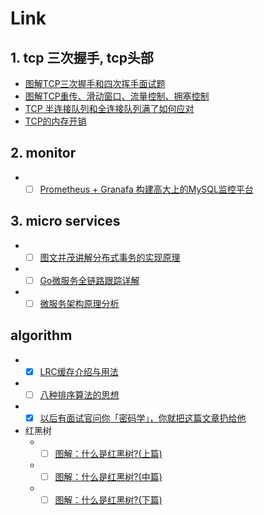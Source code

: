 # Link

## 1. tcp 三次握手, tcp头部
- [图解TCP三次握手和四次挥手面试题](https://mp.weixin.qq.com/s?__biz=MzAxMTA4Njc0OQ==&mid=2651439650&idx=5&sn=12764c4477f850c3f5f627545c45ec40&chksm=80bb1cd0b7cc95c6e3a52819cea3e1e36e17360a05fa5c8912c5299c98a9fa179d1681488487&mpshare=1&scene=1&srcid=0115PDXWqhgsTG3xdDUHnULh&sharer_sharetime=1610698449434&sharer_shareid=fbafc624aa53cd09857fb0861ac2a16d&exportkey=AeJQQ3o6DtKmP2nChhsXVFo%3D&pass_ticket=vv4RPcR8dxxyU9301O0W%2FRibxJcJxhfVMIYs2XVP8GtDsx4DABTV1WTp%2BZI6w3AJ&wx_header=0#rd)  
- [图解TCP重传、滑动窗口、流量控制、拥塞控制](https://mp.weixin.qq.com/s?__biz=MzAxMTA4Njc0OQ==&mid=2651439692&idx=4&sn=8e616cf2e7cca18d1a6639c2111401de&chksm=80bb1cbeb7cc95a804910499dd500385d7b7724177854a6d28e9f6e73ab154d37be5df3c72b9&mpshare=1&scene=1&srcid=0115ZoC5vtytFKWL9pDOOiHZ&sharer_sharetime=1610698640873&sharer_shareid=fbafc624aa53cd09857fb0861ac2a16d&exportkey=AQGo6olwwmOWcrJ1OffWvPg%3D&pass_ticket=vv4RPcR8dxxyU9301O0W%2FRibxJcJxhfVMIYs2XVP8GtDsx4DABTV1WTp%2BZI6w3AJ&wx_header=0#rd)  
- [TCP 半连接队列和全连接队列满了如何应对](https://mp.weixin.qq.com/s?__biz=MzAxMTA4Njc0OQ==&mid=2651439830&idx=4&sn=1656ea642a03fba188308ab7b124ff1a&chksm=80bb1c24b7cc953260cc2bea029ca60d802303b436306427f8172efbb1b729c2f2c9904bd6b6&mpshare=1&scene=1&srcid=0115NoThktmIdt5Dcv3YTKnW&sharer_sharetime=1610698649909&sharer_shareid=fbafc624aa53cd09857fb0861ac2a16d&exportkey=AbBcToo0EQdMH9r0VpHjIvI%3D&pass_ticket=vv4RPcR8dxxyU9301O0W%2FRibxJcJxhfVMIYs2XVP8GtDsx4DABTV1WTp%2BZI6w3AJ&wx_header=0#rd)  
- [TCP的内存开销](https://mp.weixin.qq.com/s?__biz=MzU3NzEwNjI5OA==&mid=2247484654&idx=1&sn=7fb25c0c2c980baf9e4efc7f56c538d9&chksm=fd08fcfbca7f75edbc73f854771b66836456239fac0e5fc7a713878f92cc1db5881a28711f5d&mpshare=1&scene=1&srcid=0114tnzpzqgZ5QQ6FfrFbz2u&sharer_sharetime=1610698664483&sharer_shareid=fbafc624aa53cd09857fb0861ac2a16d&exportkey=AePM%2BMwRumfmIJ7eQPQZUZY%3D&pass_ticket=vv4RPcR8dxxyU9301O0W%2FRibxJcJxhfVMIYs2XVP8GtDsx4DABTV1WTp%2BZI6w3AJ&wx_header=0#rd)

## 2. monitor

- - [ ] [Prometheus + Granafa 构建高大上的MySQL监控平台](https://mp.weixin.qq.com/s?__biz=MzAxMTA4Njc0OQ==&mid=2651439183&idx=3&sn=cc3a4c3ba4f5df2b8782b5c79371b62c&chksm=80bb1ebdb7cc97abc4f6df7b559c10705cb3ef19aadc6fdaed80c4b929aee5c3ea1d9fcd4787&mpshare=1&scene=24&srcid=&sharer_sharetime=1592738783930&sharer_shareid=fbafc624aa53cd09857fb0861ac2a16d&exportkey=AbKOFMhI%2FvMt4BG46dI0wzQ%3D&pass_ticket=DDvVwMc9uE8gubEQ4Udh%2F7K9IzRY%2FCbcirMDYkaFdBlrl2%2B2VHn%2BmCXuaTNKOfGb#rd)

## 3. micro services

- - [ ] [图文并茂讲解分布式事务的实现原理](https://mp.weixin.qq.com/s?__biz=MzAxMTA4Njc0OQ==&mid=2651437896&idx=5&sn=5b8ec41097be22f0cb399be110fe736e&chksm=80bb65bab7ccecac89d52d2ae92905a9d8b885ef8fa698639e2373d49448d183ac2c25e1eb22&scene=0&xtrack=1&exportkey=AeCEwqhXz49767GtgC85Fqc%3D&pass_ticket=edom3%2BQWJv2%2F6ag8wwGj83w98nQSUN8ex7sdZB89cFp%2FbMiUGbmDvKeH%2BLBfXRK2#rd)
- - [ ] [Go微服务全链路跟踪详解](https://mp.weixin.qq.com/s?__biz=MzAxMTA4Njc0OQ==&mid=2651437478&idx=1&sn=2187aacae7d92024d9abb4fb93828688&chksm=80bb6754b7ccee42ea53ffbda70406bdc3f829029c6235112bd5fd006cabbff836f436d11e58&scene=0&xtrack=1&exportkey=Aap2eWS0jqrpoKE4AVQ6l94%3D&pass_ticket=edom3%2BQWJv2%2F6ag8wwGj83w98nQSUN8ex7sdZB89cFp%2FbMiUGbmDvKeH%2BLBfXRK2#rd)
- - [ ] [微服务架构原理分析](https://mp.weixin.qq.com/s?__biz=MzAxMTA4Njc0OQ==&mid=2651437770&idx=2&sn=ba2a02df8bb89c02c6e620df349731a3&chksm=80bb6438b7cced2e7dbe9ab39c6b027326cefdd576e9108113228f097184dceabbc3061611f2&scene=0&xtrack=1&exportkey=AWNQJk%2FbQMuYeE0W7IA5cYc%3D&pass_ticket=edom3%2BQWJv2%2F6ag8wwGj83w98nQSUN8ex7sdZB89cFp%2FbMiUGbmDvKeH%2BLBfXRK2#rd)

## algorithm

- - [x] [LRC缓存介绍与用法](https://mp.weixin.qq.com/s?__biz=Mzg5NTEwNTE1Mw==&mid=2247483996&idx=1&sn=5f22f8855690f0a1b9adc3402471c616&chksm=c01423b2f763aaa45c1bc71c7e86e1e05c7d27b230cf0de9fc6330bd44b68ecea0b8255a0034&scene=0&xtrack=1&exportkey=AWz484PUyWSEhkr5XWnRVWE%3D&pass_ticket=edom3%2BQWJv2%2F6ag8wwGj83w98nQSUN8ex7sdZB89cFp%2FbMiUGbmDvKeH%2BLBfXRK2#rd)
- - [ ] [八种排序算法的思想](https://mp.weixin.qq.com/s?__biz=MzUyNDkzNzczNQ==&mid=2247487327&idx=1&sn=7172219769b69356c78f6b956760cb86&chksm=fa24f037cd5379218f1002567d8c2f6d64a3bd6b3d21ce6dd3ee7e38b89b2bb026e3adb86bd0&scene=0&xtrack=1&exportkey=ASEmKy0i163FV8waw8OKlbA%3D&pass_ticket=edom3%2BQWJv2%2F6ag8wwGj83w98nQSUN8ex7sdZB89cFp%2FbMiUGbmDvKeH%2BLBfXRK2#rd)
- - [x] [以后有面试官问你「密码学」，你就把这篇文章扔给他](https://mp.weixin.qq.com/s?__biz=MzUyNjQxNjYyMg==&mid=2247487946&idx=2&sn=316a05a5e4a91c072c723ba597856dee&chksm=fa0e7e4bcd79f75d718e02cc97d074b4d5c8614a6345ee66e1e46b7922e8764d097e67359890&scene=0&xtrack=1&exportkey=AcXMtLcRcHvk%2BKneOJDIxEc%3D&pass_ticket=edom3%2BQWJv2%2F6ag8wwGj83w98nQSUN8ex7sdZB89cFp%2FbMiUGbmDvKeH%2BLBfXRK2#rd)

- 红黑树
  - - [ ] [图解：什么是红黑树?(上篇)](https://mp.weixin.qq.com/s?__biz=MzUyNjQxNjYyMg==&mid=2247489352&idx=3&sn=84a19965b224fd05f2ccd505beef890f&chksm=fa0e78c9cd79f1df81ab6a3194d1dee7b4aa3e9a8109e22894e24b96168a448ff0164f12ae9d&mpshare=1&scene=24&srcid=&sharer_sharetime=1591071849629&sharer_shareid=fbafc624aa53cd09857fb0861ac2a16d&exportkey=AQ3cAAivJ1iOy24H%2BlVGZWw%3D&pass_ticket=hnxYbcWTDsWM%2F87p7FMBmRfEvyyVh6II8QNe8UFDv5E5mySMhm4S3Vzaj6GoWG%2F5#rd)
  - - [ ] [图解：什么是红黑树?(中篇)](https://mp.weixin.qq.com/s?__biz=MzUyNjQxNjYyMg==&mid=2247489352&idx=4&sn=498725b77ef8a7e79325c4175d809412&chksm=fa0e78c9cd79f1dfc70a2df760f2f9366a74f3450e1785366d237afab1176aff2b38f0ca6c58&mpshare=1&scene=24&srcid=&sharer_sharetime=1591071856823&sharer_shareid=fbafc624aa53cd09857fb0861ac2a16d&exportkey=AXURQOXoBi5M6M7jxx4J81c%3D&pass_ticket=hnxYbcWTDsWM%2F87p7FMBmRfEvyyVh6II8QNe8UFDv5E5mySMhm4S3Vzaj6GoWG%2F5#rd)
  - - [ ] [图解：什么是红黑树?(下篇)](https://mp.weixin.qq.com/s?__biz=MzUyNjQxNjYyMg==&mid=2247489352&idx=5&sn=82d3ddf1c14cf9f5c81c76d2ae16c910&chksm=fa0e78c9cd79f1df1c2acf6506b40c8fe5a70c1f5e2f93fcc0c797db0cec596f91b46a1a04e1&mpshare=1&scene=24&srcid=&sharer_sharetime=1591071865638&sharer_shareid=fbafc624aa53cd09857fb0861ac2a16d&exportkey=AW6sRrjD2vNSf0ECh9%2B7DUU%3D&pass_ticket=hnxYbcWTDsWM%2F87p7FMBmRfEvyyVh6II8QNe8UFDv5E5mySMhm4S3Vzaj6GoWG%2F5#rd)